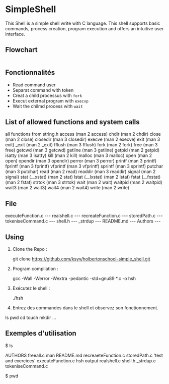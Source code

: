# SimpleShell

This Shell is a simple shell write with C language. This shell supports basic commands, process creation, program execution and offers an intuitive user interface.

## Flowchart

<a href="https://zupimages.net/viewer.php?id=23/50/8off.png"><img src="https://zupimages.net/up/23/50/8off.png" alt="" /></a>

## Fonctionnalités

- Read command user
- Separat command with token
- Creat a child processus with `fork`
- Execut external program with `execvp`
- Wait the chilmd process with `wait`

## List of allowed functions and system calls

   all functions from string.h
   access (man 2 access)
   chdir (man 2 chdir)
   close (man 2 close)
   closedir (man 3 closedir)
   execve (man 2 execve)
   exit (man 3 exit)
   _exit (man 2 _exit)
   fflush (man 3 fflush)
   fork (man 2 fork)
   free (man 3 free)
   getcwd (man 3 getcwd)
   getline (man 3 getline)
   getpid (man 2 getpid)
   isatty (man 3 isatty)
   kill (man 2 kill)
   malloc (man 3 malloc)
   open (man 2 open)
   opendir (man 3 opendir)
   perror (man 3 perror)
   printf (man 3 printf)
   fprintf (man 3 fprintf)
   vfprintf (man 3 vfprintf)
   sprintf (man 3 sprintf)
   putchar (man 3 putchar)
   read (man 2 read)
   readdir (man 3 readdir)
   signal (man 2 signal)
   stat (__xstat) (man 2 stat)
   lstat (__lxstat) (man 2 lstat)
   fstat (__fxstat) (man 2 fstat)
   strtok (man 3 strtok)
   wait (man 2 wait)
   waitpid (man 2 waitpid)
   wait3 (man 2 wait3)
   wait4 (man 2 wait4)
   write (man 2 write)

## File

executeFunction.c ---
realshell.c ---
recreateFunction.c ---
storedPath.c ---
tokeniseCommand.c ---
shell.h ---
_strdup ---
README.md ---
Authors ---

## Using

1. Clone the Repo :

   git clone https://github.com/ksyv/holbertonschool-simple_shell.git

2. Program compilation :

   gcc -Wall -Werror -Wextra -pedantic -std=gnu89 \*.c -o hsh

3. Exécutez le shell :

   ./hsh

4. Entrez des commandes dans le shell et observez son fonctionnement.

ls
pwd
cd
touch
mkdir
...

## Exemples d'utilisation

$ ls

AUTHORS             freeall.c   man      README.md     recreaeteFunction.c   storedPath.c  'test and exercices'
executeFunction.c   hsh         output   realshell.c   shell.h               _strdup.c      tokeniseCommand.c

$ pwd


